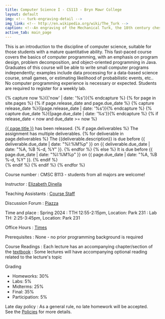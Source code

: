 ```yaml
---
title: Computer Science I - CS113 - Bryn Mawr College
layout: default
img: <!-- turk-engraving-detail -->
img_link: <!-- http://en.wikipedia.org/wiki/The_Turk -->
caption: <!--An engraving of the Mechanical Turk, the 18th century chess-playing automaton -->
active_tab: main_page 
---
```



This is an introduction to the discipline of computer science, suitable for those students with a mature quantitative ability. This fast-paced course covers the basics of computer programming, with an emphasis on program design, problem decomposition, and object-oriented programming in Java. Graduates of this course will be able to write small computer programs independently; examples include data processing for a data-based science course, small games, or estimating likelihood of probabilistic events, etc.. No computer programming experience is necessary or expected. Students are required to register for a weekly lab.

<!-- Display an alert about upcoming homework assignments -->
{% capture now %}{{'now' | date: '%s'}}{% endcapture %}
{% for page in site.pages %}
{% if page.release_date and page.due_date %}
{% capture release_date %}{{page.release_date | date: '%s'}}{% endcapture %}
{% capture due_date %}{{page.due_date | date: '%s'}}{% endcapture %}
{% if release_date < now and due_date >= now %}
<div class="alert alert-info">
<a href="{{site.url}}{{site.baseurl}}{{page.url}}">{{ page.title }}</a> has been released.  
{% if page.deliverables %}
The assignment has multiple deliverables.
{% for deliverable in page.deliverables %}
The {{deliverable.description}} is due before {{ deliverable.due_date | date: "%I:%M%p" }} on {{ deliverable.due_date | date: "%A, %B %-d, %Y" }}.  
{% endfor %}
{% else %}
It is due before {{ page.due_date | date: "%I:%M%p" }} on {{ page.due_date | date: "%A, %B %-d, %Y" }}.
{% endif %}
</div>
{% endif %}
{% endif %}
{% endfor %}
<!-- End alert for upcoming homework assignments -->


<!--
<div class="alert alert-info" markdown="1">
Check out the [excellent final projects](http://crowdsourcing-class.org/final-projects-2016.html) from last year's class.
</div>
-->


Course number
: CMSC B113 - students from all majors are welcome!

Instructor
: [Elizabeth Dinella](https://www.seas.upenn.edu/~edinella/)

Teaching Assistants
: [Course Staff](staff.html) 

Discussion Forum
: [Piazza](https://piazza.com/class/lr6qql9edie6ye)

Time and place
: Spring 2024
: TTH 12:55-2:15pm, Location: Park 231
: Lab TH: 2:25-3:45pm, Location: Park 231

Office Hours
: <a href="{{ site.url }}{{ site.baseurl }}/office-hours.html">Times</a>

Prerequisites
: None - no prior programming background is required

Course Readings
: Each lecture has an accompanying chapter/section of the <a href="{{ site.url }}/{{ site.baseurl }}/textbook/cs113Textbook.pdf">textbook</a>
: Some lectures will have accompanying optional reading related to the lecture's topic

Grading
* Homeworks: 30%
* Labs: 5%
* Midterms: 25%
* Final: 35% 
* Participation: 5%


Late day policy
: As a general rule, no late homework will be accepted.
<br>
See the <a href="{{ site.url }}{{ site.baseurl }}/policies.html">Policies</a> for more details.

<!--#### Acknowledgments-->
